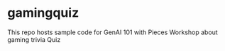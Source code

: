 # gamingquiz
This repo hosts sample code for GenAI 101 with Pieces Workshop about gaming trivia Quiz
